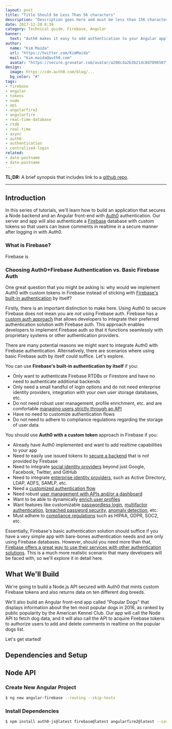 ```yaml
---
layout: post
title: "Title Should be Less Than 56 characters"
description: "Description goes here and must be less than 156 characters."
date: 2017-12-20 8:30
category: Technical guide, Firebase, Angular
banner:
  text: "Auth0 makes it easy to add authentication to your Angular application."
author:
  name: "Kim Maida"
  url: "https://twitter.com/KimMaida"
  mail: "kim.maida@auth0.com"
  avatar: "https://secure.gravatar.com/avatar/a208cda2b3b21dc8d7896507f5ff60fc"
design:
  image: https://cdn.auth0.com/blog/...
  bg_color: "#"
tags:
- firebase
- angular
- tokens
- node
- api
- angularfire2
- angularfire
- real-time-database
- rtdb
- real-time
- async
- auth0
- authentication
- centralized-login
related:
- date-postname
- date-postname
---
```


**TL;DR:** A brief synopsis that includes link to a [github repo](http://www.github.com/).

---

## Introduction

In this series of tutorials, we'll learn how to build an application that secures a Node backend and an Angular front-end with [Auth0](https://auth0.com) authentication. Our server and app will also authenticate a [Firebase](https://firebase.google.com) database with custom tokens so that users can leave comments in realtime in a secure manner after logging in with Auth0.

### What is Firebase?

Firebase is 

### Choosing Auth0+Firebase Authentication vs. Basic Firebase Auth

One great question that you might be asking is: why would we implement Auth0 with custom tokens in Firebase instead of sticking with [Firebase's built-in authentication](https://firebase.google.com/docs/auth/) by itself?

Firstly, there is an important distinction to make here. Using Auth0 to secure Firebase does not mean you are _not_ using Firebase auth. Firebase has a [custom auth approach](https://firebase.google.com/docs/auth/web/custom-auth) that allows developers to integrate their preferred authentication solution _with_ Firebase auth. This approach enables developers to implement Firebase auth so that it functions seamlessly with proprietary systems or other authentication providers.

There are many potential reasons we might want to integrate Auth0 with Firebase authentication. Alternatively, there are scenarios where using basic Firebase auth by itself could suffice. Let's explore.

You can use **Firebase's built-in authentication by itself** if you:

* Only want to authenticate Firebase RTDBs or Firestore and have no need to authenticate additional backends
* Only need a small handful of login options and do not need enterprise identity providers, integration with your own user storage databases, etc.
* Do not need robust user management, profile enrichment, etc. and are comfortable [managing users strictly through an API](https://firebase.google.com/docs/auth/web/manage-users)
* Have no need to customize authentication flows
* Do not need to adhere to compliance regulations regarding the storage of user data

You should use **Auth0 with a custom token** approach in Firebase if you:

* Already have Auth0 implemented and want to add realtime capabilities to your app
* Need to easily use issued tokens to [secure a backend](https://auth0.com/docs/apis) that is _not_ provided by Firebase
* Need to integrate [social identity providers](https://auth0.com/docs/identityproviders#social) beyond just Google, Facebook, Twitter, and GitHub
* Need to integrate [enterprise identity providers](https://auth0.com/docs/identityproviders#enterprise), such as Active Directory, LDAP, ADFS, SAMLP, etc.
* Need a [customized authentication flow](https://auth0.com/docs/rules/current)
* Need robust [user management with APIs and/or a dashboard](https://auth0.com/docs/users)
* Want to be able to dynamically [enrich user profiles](https://auth0.com/docs/monitoring/track-signups-enrich-user-profile-generate-leads)
* Want features like customizable [passwordless login](https://auth0.com/docs/connections/passwordless), [multifactor authentication](https://auth0.com/docs/multifactor-authentication), [breached password security](https://auth0.com/docs/anomaly-detection/breached-passwords), [anomaly detection](https://auth0.com/docs/anomaly-detection), etc.
* Must adhere to [compliance regulations](https://auth0.com/docs/compliance) such as HIPAA, GDPR, SOC2, etc.

Essentially, Firebase's basic authentication solution should suffice if you have a very simple app with bare-bones authentication needs and are only using Firebase databases. However, should you need more than that, [Firebase offers a great way to use their services _with_ other authentication solutions](https://firebase.google.com/docs/admin/setup). This is a much more realistic scenario that many developers will be faced with, so we'll explore it in detail here.

## What We'll Build

We're going to build a Node.js API secured with Auth0 that mints custom Firebase tokens and also returns data on ten different dog breeds.

We'll also build an Angular front-end app called "Popular Dogs" that displays information about the ten most popular dogs in 2016, as ranked by public popularity by the American Kennel Club. Our app will call the Node API to fetch dog data, and it will also call the API to acquire Firebase tokens to authorize users to add and delete comments in realtime on the popular dogs list.

Let's get started!

## Dependencies and Setup

## Node API

### Create New Angular Project

```bash
$ ng new angular-firebase --routing --skip-tests
```

### Install Dependencies

```bash
$ npm install auth0-js@latest firebase@latest angularfire2@latest --save
```


      
  